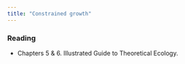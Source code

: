 ```yaml
---
title: "Constrained growth"
---
```




### Reading

- Chapters 5 & 6. Illustrated Guide to Theoretical Ecology. 





